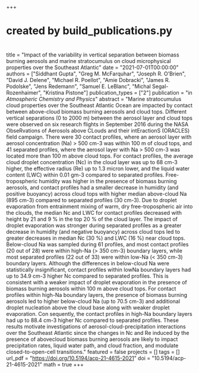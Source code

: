 +++
#
# created by build_publications.py
#
title = "Impact of the variability in vertical separation between biomass burning aerosols and marine stratocumulus on cloud microphysical properties over the Southeast Atlantic"
date = "2021-07-01T00:00:00"
authors = ["Siddhant Gupta", "Greg M. McFarquhar", "Joseph R. O'Brien", "David J. Delene", "Michael R. Poellot", "Amie Dobracki", "James R. Podolske", "Jens Redemann", "Samuel E. LeBlanc", "Michal Segal-Rozenhaimer", "Kristina Pistone"]
publication_types = ["2"]
publication = "in *Atmospheric Chemistry and Physics*"
abstract = "Marine stratocumulus cloud properties over the Southeast Atlantic Ocean are impacted by contact between above-cloud biomass burning aerosols and cloud tops. Different vertical separations (0 to 2000 m) between the aerosol layer and cloud tops were observed on six research flights in September 2016 during the NASA ObseRvations of Aerosols above CLouds and their intEractionS (ORACLES) field campaign. There were 30 contact profiles, where an aerosol layer with aerosol concentration (Na) > 500 cm-3 was within 100 m of cloud tops, and 41 separated profiles, where the aerosol layer with Na > 500 cm-3 was located more than 100 m above cloud tops. For contact profiles, the average cloud droplet concentration (Nc) in the cloud layer was up to 68 cm-3 higher, the effective radius (Re) up to 1.3 micron lower, and the liquid water content (LWC) within 0.01 gm-3 compared to separated profiles. Free-tropospheric humidity was higher in the presence of biomass burning aerosols, and contact profiles had a smaller decrease in humidity (and positive buoyancy) across cloud tops with higher median above-cloud Na (895 cm-3) compared to separated profiles (30 cm-3). Due to droplet evaporation from entrainment mixing of warm, dry free-tropospheric air into the clouds, the median Nc and LWC for contact profiles decreased with height by 21 and 9 % in the top 20 % of the cloud layer. The impact of droplet evaporation was stronger during separated profiles as a greater decrease in humidity (and negative buoyancy) across cloud tops led to greater decreases in median Nc (30 %) and LWC (16 %) near cloud tops. Below-cloud Na was sampled during 61 profiles, and most contact profiles (20 out of 28) were within high-Na (> 350 cm-3) boundary layers, while most separated profiles (22 out of 33) were within low-Na (< 350 cm-3) boundary layers. Although the differences in below-cloud Na were statistically insignificant, contact profiles within lowNa boundary layers had up to 34.9 cm-3 higher Nc compared to separated profiles. This is consistent with a weaker impact of droplet evaporation in the presence of biomass burning aerosols within 100 m above cloud tops. For contact profiles within high-Na boundary layers, the presence of biomass burning aerosols led to higher below-cloud Na (up to 70.5 cm-3) and additional droplet nucleation above the cloud base along with weaker droplet evaporation. Con sequently, the contact profiles in high-Na boundary layers had up to 88.4 cm-3 higher Nc compared to separated profiles. These results motivate investigations of aerosol-cloud-precipitation interactions over the Southeast Atlantic since the changes in Nc and Re induced by the presence of abovecloud biomass burning aerosols are likely to impact precipitation rates, liquid water path, and cloud fraction, and modulate closed-to-open-cell transitions."
featured = false
projects = []
tags = []
url_pdf = "https://doi.org/10.5194/acp-21-4615-2021"
doi = "10.5194/acp-21-4615-2021"
math = true
+++
